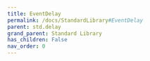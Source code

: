 ```yaml
---
title: EventDelay
permalink: /docs/StandardLibrary#EventDelay
parent: std.delay
grand_parent: Standard Library
has_children: False
nav_order: 0
---
```

